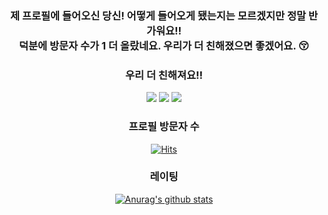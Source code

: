 <!--
**minmoong/minmoong** is a ✨ _special_ ✨ repository because its `README.md` (this file) appears on your GitHub profile.

Here are some ideas to get you started:

- 🔭 I’m currently working on ...
- 🌱 I’m currently learning ...
- 👯 I’m looking to collaborate on ...
- 🤔 I’m looking for help with ...
- 💬 Ask me about ...
- 📫 How to reach me: ...
- 😄 Pronouns: ...
- ⚡ Fun fact: ...
-->

<div align=center>
  
  ### 제 프로필에 들어오신 당신! 어떻게 들어오게 됐는지는 모르겠지만 정말 반가워요!!<br />덕분에 방문자 수가 1 더 올랐네요. 우리가 더 친해졌으면 좋겠어요. 😚
  
</div>

<div align=center>
  
  ### 우리 더 친해져요!!
  <a href="https://www.youtube.com/channel/UCNkdgxDSgQMgUWashOG6GQg" target="_blank"><img src="https://img.shields.io/badge/유튜브-ff0000?style=flat-square&logo=YouTube&logoColor=white"/></a> <a href="https://www.facebook.com/profile.php?id=100056053027942" target="_blank"><img src="https://img.shields.io/badge/페이스북-1b74e4?style=flat-square&logo=Facebook&logoColor=white"/></a> <img src="https://img.shields.io/badge/디스코드-6f84d2?style=flat-square&logo=Discord&logoColor=white"/>
  
</div>

<div align=center>
  
  ### 프로필 방문자 수
  [![Hits](https://hits.seeyoufarm.com/api/count/incr/badge.svg?url=https%3A%2F%2Fgithub.com%2Fminmoong)](https://hits.seeyoufarm.com)
  
</div>

<div align=center>
  
  ### 레이팅
  [![Anurag's github stats](https://github-readme-stats.vercel.app/api?username=minmoong)](https://github.com/anuraghazra/github-readme-stats)
  
</div>
